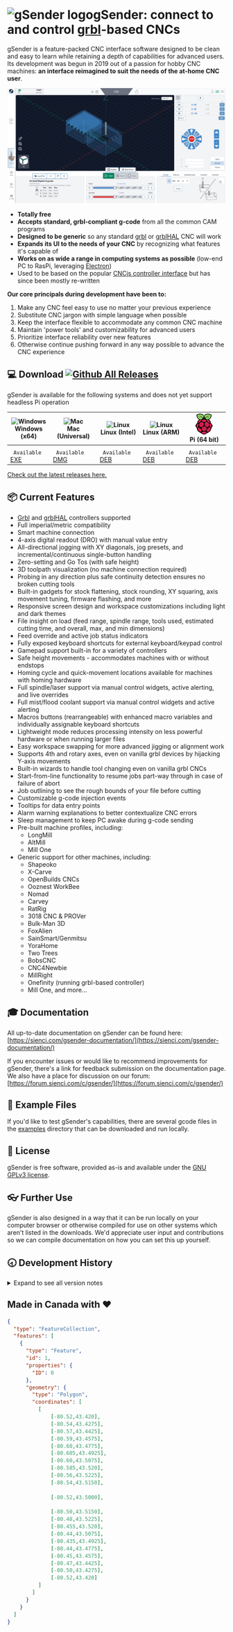 # ![gSender logo](https://github.com/Sienci-Labs/sender/blob/master/src/app/images/icon-git.png?raw=true)gSender: connect to and control [grbl](https://github.com/grbl/grbl)-based CNCs

gSender is a feature-packed CNC interface software designed to be clean and easy to learn while retaining a depth of capabilities for advanced users. Its development was begun in 2019 out of a passion for hobby CNC machines: **an interface reimagined to suit the needs of the at-home CNC user**.

![gSender](https://github.com/Sienci-Labs/gsender/blob/ae96c701b03d037c30105ecbd5ecc0af6a9edc6f/examples/gsender-newu.jpg)

* **Totally free**
* **Accepts standard, grbl-compliant g-code** from all the common CAM programs
* **Designed to be generic** so any standard [grbl](https://github.com/gnea/grbl/releases) or [grblHAL](https://github.com/grblHAL/core) CNC will work
* **Expands its UI to the needs of your CNC** by recognizing what features it's capable of
* **Works on as wide a range in computing systems as possible** (low-end PC to RasPi, leveraging [Electron](https://www.electronjs.org/))
* Used to be based on the popular [CNCjs controller interface](https://github.com/cncjs/cncjs) but has since been mostly re-written

**Our core principals during development have been to:**
1. Make any CNC feel easy to use no matter your previous experience
2. Substitute CNC jargon with simple language when possible
3. Keep the interface flexible to accommodate any common CNC machine
4. Maintain 'power tools' and customizability for advanced users
5. Prioritize interface reliability over new features
6. Otherwise continue pushing forward in any way possible to advance the CNC experience

## 💻 Download [![Github All Releases](https://img.shields.io/github/downloads/Sienci-Labs/gsender/total.svg)]()

gSender is available for the following systems and does not yet support headless Pi operation

| ![Windows](https://github.com/EgoistDeveloper/operating-system-logos/blob/master/src/48x48/WIN.png)<br>Windows (x64)        | ![Mac](https://github.com/EgoistDeveloper/operating-system-logos/blob/master/src/48x48/MAC.png)<br>Mac (Universal)          | ![Linux](https://github.com/EgoistDeveloper/operating-system-logos/blob/master/src/48x48/LIN.png)<br>Linux (Intel)                | ![Linux](https://github.com/EgoistDeveloper/operating-system-logos/blob/master/src/48x48/LIN.png)<br>Linux (ARM)              | ![RasPi](https://github.com/iiiypuk/rpi-icon/blob/master/48.png)<br>Pi (64 bit)                                                   |
|-----------------------------------------------------------------------------------------------------------------------------|-----------------------------------------------------------------------------------------------------------------------------|--------------------------------------------------------------------------------------------------------------------------------------|-------------------------------------------------------------------------------------------------------------------------------|-----------------------------------------------------------------------------------------------------------------------------------|
|                                                                                                                             |                                                                                                                             |                                                                                                                                      |                                                                                                                               |                                                                                                                                   |
| ```  Available  ```  [EXE](https://github.com/Sienci-Labs/gsender/releases/download/v1.5.5/gSender-1.5.5-Windows-64Bit.exe) | ```  Available  ```  [DMG](https://github.com/Sienci-Labs/gsender/releases/download/v1.5.5/gSender-1.5.5-Mac-Universal.dmg) | ```  Available  ```  [DEB](https://github.com/Sienci-Labs/gsender/releases/download/v1.5.5/gSender-1.5.5-Linux-Intel-64Bit.deb) | ```  Available  ```  [DEB](https://github.com/Sienci-Labs/gsender/releases/download/v1.5.5/gSender-1.5.5-Linux-ARM-64Bit.deb) | ```  Available  ```  [DEB](https://github.com/Sienci-Labs/gsender/releases/download/v1.5.5/gSender-1.5.5-PI-64Bit.deb) |
     

[Check out the latest releases here.](https://github.com/Sienci-Labs/gsender/releases/)


## 📦 Current Features

* [Grbl](https://github.com/gnea/grbl/releases) and [grblHAL](https://github.com/grblHAL/core) controllers supported
* Full imperial/metric compatibility
* Smart machine connection
* 4-axis digital readout (DRO) with manual value entry
* All-directional jogging with XY diagonals, jog presets, and incremental/continuous single-button handling
* Zero-setting and Go Tos (with safe height)
* 3D toolpath visualization (no machine connection required)
* Probing in any direction plus safe continuity detection ensures no broken cutting tools
* Built-in gadgets for stock flattening, stock rounding, XY squaring, axis movement tuning, firmware flashing, and more
* Responsive screen design and workspace customizations including light and dark themes
* File insight on load (feed range, spindle range, tools used, estimated cutting time, and overall, max, and min dimensions)
* Feed override and active job status indicators
* Fully exposed keyboard shortcuts for external keyboard/keypad control
* Gamepad support built-in for a variety of controllers
* Safe height movements - accommodates machines with or without endstops
* Homing cycle and quick-movement locations available for machines with homing hardware
* Full spindle/laser support via manual control widgets, active alerting, and live overrides
* Full mist/flood coolant support via manual control widgets and active alerting
* Macros buttons (rearrangeable) with enhanced macro variables and individually assignable keyboard shortcuts
* Lightweight mode reduces processing intensity on less powerful hardware or when running larger files
* Easy workspace swapping for more advanced jigging or alignment work
* Supports 4th and rotary axes, even on vanilla grbl devices by hijacking Y-axis movements
* Built-in wizards to handle tool changing even on vanilla grbl CNCs
* Start-from-line functionality to resume jobs part-way through in case of failure of abort
* Job outlining to see the rough bounds of your file before cutting
* Customizable g-code injection events
* Tooltips for data entry points
* Alarm warning explanations to better contextualize CNC errors
* Sleep management to keep PC awake during g-code sending
* Pre-built machine profiles, including:
    - LongMill
    - AltMill
    - Mill One
* Generic support for other machines, including:
    - Shapeoko
    - X-Carve
    - OpenBuilds CNCs
    - Ooznest WorkBee
    - Nomad
    - Carvey
    - RatRig
    - 3018 CNC & PROVer
    - Bulk-Man 3D
    - FoxAlien
    - SainSmart/Genmitsu
    - YoraHome
    - Two Trees
    - BobsCNC
    - CNC4Newbie
    - MillRight
    - Onefinity (running grbl-based controller)
    - Mill One, and more...

## 🎓 Documentation

All up-to-date documentation on gSender can be found here: [https://sienci.com/gsender-documentation/](https://sienci.com/gsender-documentation/)

If you encounter issues or would like to recommend improvements for gSender, there's a link for feedback submission on the documentation page. We also have a place for discussion on our forum: [https://forum.sienci.com/c/gsender/](https://forum.sienci.com/c/gsender/)


## 📃 Example Files

If you'd like to test gSender's capabilities, there are several gcode files in the [examples](https://github.com/Sienci-Labs/sender/tree/master/examples) directory that can be downloaded and run locally.


## 💼 License

gSender is free software, provided as-is and available under the [GNU GPLv3 license](https://github.com/Sienci-Labs/sender/blob/master/LICENSE).


## 👓 Further Use

gSender is also designed in a way that it can be run locally on your computer browser or otherwise compiled for use on other systems which aren't listed in the downloads. We'd appreciate user input and contributions so we can compile documentation on how you can set this up yourself.


## 🕣 Development History
<details>
<summary>Expand to see all version notes</summary>

### 1.5.6 (October 20th, 2025)
- Fixed issue with surfacing tool inputs not using latest input values when generating gcode
- Job stats update function altered to prevent situations where jobs would get lost when the array becomes too large
- Reverted removing early M6 commands
- Start job shortcut fixed to work on controllers for grblHAL devices
- Probe diameter cycle shortcut working again
- Updating values does not remove custom jog values on carve page  
- Added way to change default units on remote view
- Bad file/invalid gcode checker will now run if the visualizer disabled in lightweight mode
- Various portrait mode look and feel changes
- Keyboard shortcut tool will no longer crash the UI if a keybind is configured but that feature then turned off
- Toasts can now have custom durations or disabled entirely (Thanks @Tecknickel-Dev)
- Future updates should again be appearing in-app when they become available.


### 1.5.5 (September 24, 2025)
- New probe type, 3D Probe added, with future plans to support more than standard XYZ probing
- All probing cycles now sped up with reduced delays and reduced default retracts to 2mm
- Each probe block now has an individually customizable Z thickness
- AutoZero touch plate can now have it's thickness set
- All AutoZero probing now moves out of the way at the end to make removing the plate easier
- Longstanding excess probing movements now removed for speed, safety, and accuracy
- AutoZero bit diameter probing now offsetting correctly like in 1.4.11
- Tooltips re-added across the app for more hover information
- Spindle delay Config option for grbl machines now applies to Tool Change wizards and Start from line
- New behaviour where gSender will ignore M2 or M30 workspace reversion on job completion unless new Config option is toggled on. This should remove the need for using Automations to preserve workspaces.
- Machine state now handled if in Laser or Rotary mode and the tab is disabled
- Fixed safe height movements sometimes using the wrong units
- Fixed shortcuts that weren't acting as expected or weren't triggering
- Fixed toolchange wizard always going back to probe position before probing to allow movement for bit changes ahead of probing
- Fixed Config handling of Rotary forcing hard and soft limits for grbl machines
- UI styling tweaks, and adjustments to better accommodate smaller screens

### 1.5.4 (August 27, 2025)
- Fix controller not instantiating correctly in some situations for grblHAL devices.
- Added some checks for soft limits on Z movements for application routines to limit alarming when outlining, probing, and tool changing.
- Visualizer grid sizing more accurately matches your machine size at 2X dimensions.
- Shortcut state handling adjusted for some binds to prevent them from working when they shouldn't.
- Shortcut order adjusted when configuring binds.
- Precise and Rapid toggle swapped in jog preset selector
- Start from line modal is now correct based on the file
- Copy button works on electron versions on Windows in remote mode dialog
- Rotary surfacing gcode generation adjusted to fix some cases of incorrect movements
- Various styling and copy adjustments.

### 1.5.3 (August 4, 2025)
- Outline runs if visualizer disabled in lightweight mode
- Added new config option for outline - can now run detailed (old routines, travels rough shape of toolpath) or square (the bounding box)
- Alterations to connection to make grbl detection more robust.  FluidNC should now catch as grbl.
- Fixed unit miscalculation on file stats
- Remote mode configuration made more robust to reduce situations where the app fails to start.
- Unit conversion fixes in squaring and calibration tools
- Stock turning and Probe rotary properly disable when in non-rotary mode
- Jog presets in config now reflect selected Carve screen units.
- Units again appear in config when connected to grbl board.
- Fixed load state issue when previous file was paused
- Corner selection in probing now persists between gSender sessions.
- Re-added the bad file and bad line detection with some improvements.  They should now appear in the Helper.
- Rename rotary install track length to appropriate value
- Stats connection summary formatted correctly for ethernet connection.
- Firmware settings imports now apply immediately on import.
- Gamepad profiles now represent the button name if known instead of just numbers.
- Visualizer grid now respects carve screen units.
- Visualizer colours now correct with Light visualizer theme.
- Spindle dropdown again reflects the current firmware spindle.
- AXS parsing should be more robust on grblHAL devices.
- Fixed edge cases in surfacing generation that could miss strip in center.
- Spindle/Laser toggle behaviour more closely matches 1.4.12 implementation.
- Z jogging popup re-added to calibration tools.
- Various config sorting and filtering changes.
- Load File area looks a little better in dark mode.
- Fixed cases where visualizer could go blank and not re-appear until toggling camera.
- Added spindle delay option to rotary surfacing tool.
- Plus and Minus buttons behaviour tweaks on jog feeds and distances
- Force Hard and Soft Limits config options type updated and no longer crash the application.
- Various look and feel and text changes.


### 1.5.2 (July 15, 2025)
- Fix issues with remote mode disconnecting main client and jobs stopping when connecting from remote mode
- Significantly sped up file loading and rendering on larger files
- Job end notifications will no longer appear if toggled off
- SVG visualization no longer teeny-tiny on inches postprocessor files
- Plus and Minus buttons returned to jog speeds with the prior existing logic
- AutoZero touchplate renamed to just AutoZero
- Added new Config option for Jog Delay, which configures how long a keypress/UI press/gamepad press before swapping to continuous jogging
- Commands sent later in connection cycle to reduce situations where Error 1 occurs when unlocking and resetting the board
- Generating a surfacing file no longer causes issues on main visualizer if not sent there
- Motors sections again will disappear from config when empty
- Restore defaults and default highlight works correctly in Config on settings considered hybrid between grbl/grblHAL
- Prevented situations where alarm list was not populating correctly
- Continuous jog without soft limits now sends more sane values when jogging in Inches across both controllers
- Load bar now appears correctly in surfacing and rotary surfacing tools
- Stopping a file that has an early M0 already sent will no longer pop up the pause modal
- Stock turning and Probe Rotary Z disabled for grbl controllers when in non-Rotary mode
- Config look and Feel tweaks
- Shortcuts rearranged so more commonly set ones are higher up
- File stat feed rates now convert correctly
- Zero All on grblHAL no longer sends Zero on A if A Axis not reported
- Various look and feel changes

### 1.5.1 (June 27, 2025)
- Addressed issues where jog values kept reconverting
- Fixed crash when importing settings
- Updated some AltMill and LongMill default values
- Removed Zoom icons from visualizer
- Override sliders have switched to decaf and are now less jumpy
- Fixed unit issue with Go To popover and default values no longer populate Z with Y value
- Using tuning tools (Squaring and Steps/mm) now refresh EEPROM state and respect UI units
- Abs/Inc toggle in Go To popup moved to top
- Fixed issue where M0 in macros could result in a paused feeder state after unlocking preventing further code sending
- Fixed issue where Machine status overlapped unlock and connect on smaller resolutions and made them unclickable
- Disabling a drawer tool now defaults you to the first drawer element
- Fixed issue with tool select in probing working inconsistently and defaulting to Auto
- Rotary Axis travel resolution and maximum rate appearing again when connected with grbl

### 1.5.0 (June 18th, 2025)
- All new user experience - we've streamlined and modernized the UI, with a focus on touch devices and usability.  It should seem familiar to previous gSender users with a number of new improvements.
- Firmware now detected on connection - no more firmware selector, gSender can just use the correct controller type
- All new Stats tool which collates your job run statistics, alarms and errors, maintenance tasks, and diagnostics
- Firmware settings and gSender settings have been combined into a new streamlined Config tool, allowing you to easily configure your machine setup and application behaviour
- All settings (both EEPROM and application) can be filtered by non-default and restored to default values at a single click
- Rotary now a first-class citizen - enabling rotary functionality adds all DRO and jogging controls you could need to the main UI
- Some new perspectives - gSender now comes with a configurable dark mode, selectable in config.  As well, portrait mode is available by rotating your device.
- Updated remote mode - more functionality at your finger tips
- What'd I miss - all new notifications center to keep you informed about what's happened when running your job
- Helper - Alarm explanations and toolchanging are now helpers, which will pop up as required
- Visualizer - Lightweight mode has had some behaviour changes, and better supports touch movements like pinch and zoom
- Tools - All tools and widgets are collated on the new Tools interface, allowing you to easily access tools and widgets

### 1.4.12 (March 10th, 2025)
- Added new machine profiles for AltMill 2X4
- Added support for new rotary track options
- Added fallback for jog values in cases where they were undefined
- Added EEPROM settings export with diagnostic
- Fixed stepover for rotary surfacing on closed loop motors converting unnecessarily
- Dialog on code option now shows on grbl controller

### 1.4.11 (December 16th, 2024)
- Added "Skip Dialog" option to code toolchange which combines both blocks and skips the "Continue" dialog
- Diagnostics now generates a zip file which includes the original diagnostic PDF, a copy of current gSender settings, and any loaded toolpath for better support.
- Continuous jogging now bitwise compares homing location to avoid non-XYZ axes causing invalid corner detection
- You are now able to update EEPROM values using the firmware tool when in Alarm state
- Start from Line now starts the spindle after the Z safe movement but before X and Y
- Fix for A axis jog keybinds not working on standard grbl controller
- Reverted HAL changes $G using the realtime alternative to reduce instances of error 1 since it was not playing nicely with the new line parser
- Fix for available axes and axes count not being emitted properly when disconnecting and reconnecting over ethernet
- Auto Zero touch plate probing now properly converts bit diameter when using imperial preferred units and a specific bit size
- Available ports are now case insensitive when matching known controller types (Thanks Dymk!)
- Macros no longer overflow the macro widget
- Tweak to 30X30 machine profile for missing acceleration change for $111
- Fixed rare situation where connecting to grblHAL controller, disconnecting, and reconnecting to grbl controller caused invalid laser/spindle mode toggle behaviour.

### 1.4.10 (October 28, 2024)
- Jog no longer sends double jog commands on touch devices
- $G output emitted to UI when connected using grblHAL and manually sent
- AltMill profile updated $103 A steps to account for compiled microstepping
- SLB profiles updated with new values
- Updated defaults on Mk2, Mk1, and MillOne profiles
- AutoZero touch routine updated when running specific diameter bits to be more accurate, and retract distance on Z slightly increased for non-tip routines.
- Rotary toggle no longer updates values when cancelled on grblHAL
- Changed Spindle/Laser toggle behaviour for when to use gSender settings vs EEPROM settings for laser offset and spindle/laser min and max
- Custom theme visualizer background now saving correctly
- AltMill profile now at top of profiles with other Sienci Machines

### 1.4.9 (August 5, 2024)
- Fix for time remaining converting timestamps incorrectly
- Firmware groups now always emitted to UI on connection
- Reduced situations where error 1 should appear on connection or homing
- Alterations to AltMill default profile for Z acceleration
- Enabling rotary mode for grblHAL now disables homing, and disabling rotary mode restores your previous homing value
- Updated LongMill HAL A axis travel resolution for compiled microstepping value
- Main window should no longer be focused on load file dialog

### 1.4.8 (July 11, 2024)
- Added AltMill profiles
- Start from line now also accounts for A axis if file contains those movements
- Fixed situation where progress bar could be greater than 100%
- Some time estimation alterations specifically when pausing jobs
- Fixed issue where console copy prompt stated limit other than 50
- Spindle delay on start is now a configurable value in ms
- Changes to ethernet behaviour to allow reconnection in more cases the board closes the connection early
- Maintenance tasks that are due now prompt the user to take care of them on application start
- Changed max value for spindle RPM in rotary surfacing tool
- Fix for rotary tab gaining focus and preventing keybinds from working
- Changes to console scrollbar size and sensitivity
- Setting A-axis zero now updates visualizer rotation correctly
- Homing enabled in diagnostics now correct for SLB
- A-axis DRO with $13 enabled now no longer converts incorrectly
- Relative Go To now correctly uses input values for all 3 axes
- Alarm 14 and 17 now reset and unlock instead of just unlock using UI buttons
- Firmware tool inputs now disabled in Alarm state
- Added preference for end of job modal to not appear
- Fixed crash on toggling lightweight mode
- End of probe code now correctly restore G90/G91 to previous state


### 1.4.7 (April 30, 2024)
- Rapid position buttons work as expected with A-axis invert enabled
- Updated defaults for SLB homing speeds
- Added setting highlight and restore individual defaults to HAL firmware tool
- Fixed issue where SLB flashing could fail silently if connected before flashing
- Tweaks to finish time estimation
- Firmware flavour for SLB now included in diagnostic file
- Prevented soft reset on exiting check mode on SLB from getting the firmware not leaving check mode
- Alterations to behaviour of planning line in visualizer
- Go to button default values are now current position if absolute movement and 0 if relative movement
- Fixed issue where error would prevent the file from resuming in some situations
- grbl controller now will always send $$ command eventually even if no startup message received`

### 1.4.6 (April 5, 2024)
- Values properly convert in surfacing tool when swapping between metric and imperial preferred units
- Fixed default UI value precision when swapping between metric and imperial preferred units
- Handle error silently when checking for updates but no internet connection is available
- Added default profiles for all machines when connected using grblHAL and using the 'Restore Defaults' functionality
- No longer emit error 79 when connecting with e-stop enabled on SLB
- Fixed issue with soft limit Z jogging when trying to jog from machine limits
- Fixed status query mask when sending 0x87 complete status report vs ? partial status report to prevent alarm states from being slow to clear on UI

### 1.4.5 (March 28, 2024)
- Fix for jog shortcuts not sending short movement when quick pressed
- grbl firmware tool correctly updates values when list shortened with search term
- More rounding in tool changing values
- Various updates to diagnostic PDF to include more at-a-glance information
- HAL firmware categories loaded more consistently on connection
- HAL errors/alarms list populates more consistently on connection
- Renamed some firmware categories for clearer organization
- Better handling of cycle start, pause, and halt macro button functionalities
- Fixed choppiness in visualization in 4-axis mode
- A-axis continuous jogging works as expected with soft limits enabled in 4-axis mode
- Feeder no longer pauses when setting EEPROM macro code block with a M0/M1 included
- Rotary mode status correctly set on connection
- Random errors no longer appear on connection
- Error log cleared on job start to prevent errors from not sending a job aren't included in the job error report
- Adjust HAL jogging values
- Added ability to flash SLB already in DFU mode
- Flashing UX improvements for HAL

### 1.4.4 (March 15, 2024)
- Firmware selection hidden by default to avoid misclicks, and selected firmware reset to grbl for all users.
- Removed situations where no firmware option was selected on initial update of gSender
- Fixed tabbed widget overlapping on some screen resolutions
- Fixed issue with toolpath Z dimensions calculating incorrectly
- Probe XYZ now goes to XY zero on completion of routine similar to prior behaviour
- Errors from feeder are also now emitted to UI
- Rotary axis toggle and other rotary tools now disabled in alarm state
- Fixed situations where pausing and unpausing repeatedly could overflow firmware buffer
- Fixed jog values reconverting and resetting on UI
- Prevented warning appearing in movement calibration tool erroneously
- Added A-axis limit pin indicator to diagnostics panel
- Some tweaks to diagnostic report layout
- Fixes for AutoZero probing routines with $13 enabled
- Better error reporting on UI in general for macro and console errors
- Renamed Mac build from Intel to Universal for clarification
- Fixed some problematic shortcut behaviours on gamepad
- Fixed issue with final Z on automatic tool change being off by the retract distance
- Visualizer no longer displays miscalculated toolpath when loading the same file twice in a row
- Fixed continuous jogging with soft limits enabled on some EEPROM configurations on HAL
- HAL spindle selector now uses on-board EEPROM values for SLB_LASER option
- HAL flashing should now be usable and the board should be connectable without power cycling
- Repeated errors in HAL should be reported to the user less often
- Spindle selector now uses reported current spindle
- Fixed issue where spindle selector could get duplicate entries on ID change
- Fixed toolchange program feedrate variable on HAL
- Setting import in HAL firmware tool now correctly updates radio button options

### 1.4.3 (February 22, 2024)
- Fix for probe migration values not running
- Fix for jog value migration not running
- Spindles on HAL no longer duplicate when running the spindle command multiple times
- Connection widget should no longer zero out selected controller in some situations
- Toolchanger should no longer error out in situations when the user has connected then disconnected

### 1.4.2 (February 16, 2024)
- Added ability to assign macros to gamepad buttons
- Controller type is now annotated in the Errors and Alarms report and diagnostic file
- Go To function on UI now accounts for preferred units
- Added spindle selector to Laser/Spindle tab when using grblHAL firmware
- Unlock button now only shows 100% of the time when using grblHAL controller
- Fixed machine profiles missing in some situations
- Remote mode UI jog controls are once again properly contained within their widget container
- Fix for remote mode settings crashing on Firefox
- Fixed toggling laser offsets with inches enabled
- Various improvements to time estimation
- "Use Last Port" button in firmware tool should now properly connect when the last connection was over Ethernet
- Alterations to outline behaviour - should move in a consistent direction and more accurately outline the toolpath
- Fixed tool change offsets being concatenated as strings instead of added
- Surfacing tool better handles extreme values by warning the user instead of exceeding the call stack
- Various rotary fixes
- Fix for pass-through toolchanging in macros
- Fix for spindle delay being added when the line already had a delay from the post-processor
- Start-From-Line should now better handle starting G2/G3 commands and clear errors on grblHAL controller
- Fix for toolchange wizard not resuming correctly on grblHAL controller
- Verify job should behave more consistently like grbl controller on grblHAL firmware

### 1.4.1 (January 26, 2024)
- Fix for black screen on application startup in some situations
- Fix for jog buttons on UI not registering click events correctly on some operating systems
- Strip comments sent to controller to prevent buffer overflow and better support Shapeoko
- Fix issue with firmware tool not updating values correctly if settings limited by search bar
- Handle missing file name in recent files
- Updated EEPROM values for travel on multiple Sienci profiles
- Fixed issue with surfacing tool crashing in some situations
- Fixed several bugs with gamepad support

### 1.4.0 (January 23, 2024)
- Added Rotary Mode
  - gSender is now able to run 2+1 axis files on grbl and 4 axis files on grblHAL
  - Visualizer updated to support 4 axis rotations
  - A-axis DRO and jogging
  - Rotary probing
- Added grblHAL controller support
  - Connect to and run jobs as normal on any grblHAL device
  - Connect over ethernet where hardware is supported
  - New grblHAL specific firmware tool that is dynamically generated based on reported settings
  - New UI elements where appropriate to support new functionality such as single axis homing 
- Gamepad improvements
  - Restructured logic and mapping of buttons to actions
  - Add secondary functionality to buttons
  - Added joystick MPG mode
  - Added lockout button to deactivate gamepad when needed
- Improved job time estimation
  - Significantly improved initial time estimation algorithm based on machine acceleration and max speeds
  - Mid-job estimation uses initial estimate per line for more accurate remaining duration
- Multi-corner probing - touch off any corner using both standard and auto-zero touchplates
- Added Go To UI button to quickly go to an absolute or relative workspace coordinate
- Clearer distinction on planned lines vs cut lines - planned lines show up as a (customizable) yellow instead of the default cut gray
- Remote mode improvements
  - Added QR code for easier navigation to remote address on phone
  - Added workflow controls and unit selection to remote mode UI
- Added preference to prompt on Zero to prevent accidentally resetting zero on any axis
- Code block toolchange again supported
- Firmware active modals now displayed in diagnostic tab
- PRB values available to use in macros
- Files are now parsed once per run time
- Fix for DRO precision in some situations
- Improved job stats area - now tracks jobs per com port, more information about each job run and the number of problems encountered
- Maintenance reminders - set up and customize maintenance reminders to prompt tasks after specific run time totals have occurred
- Improved alarm and error recording

### 1.2.2 (Jul 6, 2023)
- Fix for overrides leading to gcode errors
- Override value correctly updates with keybind usage
- Using override keybind should now display the override panel
- Multiple tool changes in a single file now display the correct tool in the Wizard
- Controller binds should work with tool change wizard active
- Spindle RPM no longer incorrectly converting units
- Spindle slider now reflects EEPROM values for min and max
- Jog speed properly converts through preferred unit changes
- Larger margin on shortcut printout
- M0 in feeder macros now displays M0 pause dialog
- Added missing outline keybinds
- Unlock keybind should work in more situations where a soft reset was required

### 1.2.1 (Jun 22, 2023)
- Fix for files not loading for some users
- Tool change strategy missing units added
- Controller functionality issues addressed
- Calibration tools calculate correct values based on input
- Surfacing unit conversion on RPM removed
- Laser unit renamed to Power from RPM
- Color theme loading no longer loads non-existent file

### 1.2.0 (Jun 19, 2023)
- gSender runs noticeably faster and lighter!
    - There were multiple areas where we were able to make file processing on average 20% more efficient and reduce overall program memory usage by an average of 2/3rds due to an increased node sandbox memory size and improvements to multiple run times
    - On files that still take a while to load we’ve now added a loading bar window to show file loading progress
- Added new job recovery functionality
    - In specific instances where your machine's USB port disconnects from gSender during a job it’ll be able to recommend where you should restart from
- Updates to gamepad controller support
    - List of officially tested controllers if you’d like to select a gamepad that works more reliably with gSender
    - Tested controllers come with their own pre-loaded presets
    - Improved UI for creating controller profiles
- Available PDF printout of shortcuts to hang up near your machine
- Better support for Laser Diodes
    - Optional low-power laser enable on outlining
    - Laser-specific visualization: there’s a different style when laser mode is on and that colour can be customized
    - Bug fix: Laser offset now allows for negative offset values
- New Diagnostic tab inside the Calibrate Tool
    - See at-a-glance information on whether your limit switches, touch probe, or other pins are activated
    - General summary on your CNCs firmware settings
    - The ability to generate a Diagnostic PDF file that includes information on your computer, CNC, recent alarms / errors, any currently loaded g-code file, and more! Very handy to share with our support team or other CNCers to help diagnose problems your CNC might be experiencing
- Remote Mode, control your CNC remotely!
    - Connect to your CNC from a myriad of other internet-connected devices for loading files from other computers or jogging and zeroing from your phone
    - Easy to set up and configure
- Tool changing is now more fully supported by our new Wizard
    - gSender already recognized M0 and M6 commands to initialize a pause in the middle of a file
    - New processes to support using the ‘paper method’, a touch plate, or a tool length sensor (choose based on your CNC setup) now allow more flexibility in handling tool changing and in some cases can pop up a Wizard to direct you through each step and without the need for custom macros
- Other assorted features
    - Slider overrides for easier feed rate and spindle / laser adjustment on the fly
    - Ability to toggle between job overrides and file attributes before starting a job to fine-tune feed and speed overrides before starting a job
    - Get a top-down snapshot image of your job with the new SVG Visualizer that bridges the gap between a fully disabled visualizer or the full 3D one (useful for less powerful computers)
    - Colour coded Console on certain commands like alarms and errors that can also now pop-out
- Assorted other settings
    - New safety tab for tracking alarms and errors and accessing safety settings
    - Soft limit warning on file load if machine has limit switches
    - Customizable probe fail distance in Z
    - More visualization theme customizations for ‘light’, ‘dark’, or your own fully custom design
    - New Shortcuts for controlling Probing, Visualization, and Macros and the ability to filter shortcuts by category to easily find and edit them
    - New stats tab for tracking jobs run on your CNC
    - Custom decimal places on the DRO
- and other bug fixes for Linux auto updates, Settings exporting, Preferred units and file unit modals, Bounding box relative movement, Shortcut printing and more!

### 1.1.7 (Oct 26, 2022)
- Fix for XYZ probe profile when $13 enabled
- Fix for machine position overflowing bounds
- Fix for some keybinds no longer recognizing when they were released

### 1.1.6 (Oct 19, 2022)
- Improved surfacing tool - pattern now ramps in to support more surfacing bit types, cut direction is reversible, able to start from center, can copy gcode to clipboard for saving.
- Major improvements to visualizer memory usage and parsing speed
- Start from Line should account for maximum file Z height when moving into position to account for situations where Z0 is set at the spoilboard
- Probe code should always return to the exact starting location instead of approximating it
- Improvements to firmware flashing UX - can now select profile and port inside tool
- Fix for auto-probe code movements being too small when "$13 report as inches" EEPROM value enabled
- Go To buttons only use safe height if below that position when limit switches are enabled to avoid moving downwards
- Fixed values in some machine profiles
- Added machine state guards to some keyboard shortcuts
- UI modals now more difficult to close accidentally
- Bracket Comments on M0/M1 now emitted to UI
- Laser offsets preferences allow negative values again
- Bounding Box variables once again available to macros
- Mac version now exits completely on close
- Higher UI clarity when connecting to board with invalid/unrecognizable firmware
- Styling changes in Firmware Tool
- Fixed overflow when OS had screen zoom above 100%

### 1.1.4 (Aug 26, 2022)
* Fixed firmware tool control for setting $23
* Flashing again available without connecting to device
* Improvements to continuous jogging (thanks @cotepat)
* Fixed issue with some settings not properly persisting
* Outline tool improvements - moved to worker thread, G0 movements included, tweaks to accuracy
* More accurate file length estimates when connected - virtualizer now uses EEPROM acceleration values
* Probe function now available in manual tool change
* Better datafilter for invalid UTF8/UTF16 characters

### 1.1.3 (Aug 12, 2022)
* Added profiles for LongMill extension kits
* Machine profile removed from preferences and placed in firmware tool
* Fixed incorrect default values in some machine profiles
* Test mode now restores WCS after the soft reset performed while exiting check mode
* Fixed issue with test mode that would occasionally have it start running the file after test was complete
* Fixed issue with continuous jog when soft limits were enabled and report in inches EEPROM value was enabled
* Firmware tool improvements - new convenient profile selection, setting search, performance improvements, highlighted changed values
* Improvements to value inputs - should no longer default to min value if there is too long a pause in typing
* Surfacing labels changed to X/Y rather than length/width
* Minor styling changes

### 1.1.2 (Jul 15, 2022)
* Fix for start button sometimes not working when "Start Event" block enabled but empty
* Laser offsets applied more intelligently
* Fixed styling regression in probe widget height
* Infrastructure for edge version

### 1.1.1 (Jul 4, 2022)
* Reversion of electron 18 patch to fix issue where application would hang on splash screen
* Patch notes now displayed in "About" section of preferences
* Laser offsets no longer applied on laser mode toggle if set to 0
* Added new machine profiles for Bluecarve and Yorahome CNC
* Dependency updates

### 1.1.0 (Jun 24, 2022)
* Fix for start g-code event not sending entire code block in some situations and make it more consistent in all situations
* Firmware now highlights settings that are different from default for Sienci machines
* Support for edge/beta channels for those who want to opt into new features for testing
* Improvements to controller movement using joystick
* Brighter cut lines in visualizer
* More sensible timeout on fetching updates
* MK2 12X30 configuration now properly selectable
* Added Mist, flood, and stop coolant keyboard shortcuts
* Fixed issue with surfacing spiral pattern where center strip could be missed with some parameters
* Fixed issue in calibration where the direction it asked you to move gantries wasn't correct in some situations
* Laser offset no longer resets to previous value on toggle of laser mode
* Numerous surfacing tooltip and unit conversion issues fixed
* Surfacing now lets you select M3 or M4 movement
* Rapid position buttons now use $27 pulloff value for determining final positions
* Outline tool now stores and restores modals on completion 
* Improvements to settings storage and persistence
* Migrated from Electron 10 to Electron 18

### 1.0.6 (Apr 14, 2022)
* Fixed issue that could cause continuous jog to fail in some situations with soft limits enabled
* Fixed issues with start probe and confirm probe keybinds
* Laser offset now saved and applied correctly
* Fixed mouse button combination that could crash visualizer
* WCS is reset to current selection on job stop
* Movement modal included in start-from-line functionality
* Start-from-line should prefer selected WCS if different from default G54
* Fixed issue with spindle max/min not saving in some situations
* Disabled surfacing generation when job is running
* Laser/Spindle EEPROM ($31) and spindle/laser min/max should more accurately be reflected in firmware UI 
* Macro movement and re-ordering should be easier and more consistent
* Start-from-line should use a more sane decimal place for position values
* Rapid position buttons should now account for machines not running Sienci-specific firmware and offset position from 0
* Dependency updates

### 1.0.5 (Mar 4, 2022)
* Tool commands now emitted to UI if they occur alongside M6 commands
* Start from line should more consistently set feed rate and spindle speed
* Fixed issue where laser min and laser max were reversed on initializing laser mode
* Rewrite of jog UI control to gain more consistent behaviour
* Alterations to jog keybinds to gain more consistent behaviour
* Added logic on tool change to prevent sender from starting before post hook is complete
* Alterations to profile default spindle min and max and laser min and max values

### 1.0.4 (Feb 15, 2022)
* Add support for distinct Spindle max and Spindle Min while in laser or spindle mode
* "Pause" tool change workflow renamed to "Manual", and now allows jogging and macros to be run 
* Default feed rate in "start from line" now reflects file unit modal
* Fixed issue where units weren't consistent on Go-To buttons leading to Z plunge
* Tool diameter selection hidden on Z probe to prevent user confusion
* Lowered minimum resolution from 1280X960 to 1024X768 and added responsiveness to account for that
* Trimmed machine profile list to generic set and made it more obvious that machine dimensions are as reported from EEPROM
* Added MK2 machine profiles and support for default settings for new machines
* Updated firmware images for MK1 and MK2
* Fixed regression where comments weren't properly stripped before sending to grbl
* Corrections to Auto-diameter probe profiles
* Fixed issue where T commands could cause errors when on a line with M6 commands
* Stop job should now consistently reset board (0x18) as intended
* Fixed various tooltip errors
* Fixed issue where calibration tools weren't using correct jog controls

### 1.0.3 (Dec 22, 2021)
* ; Comments are now emitted to UI on M0, M1, and M6 workflow stops
* Fixed issue where jog cancel realtime command wasn't properly sent to controller
* Fixed issue where default values instead of custom jog speeds weren't used on initial program load
* Start from line now sends more modals to make sure IoT devices are enabled if that line is skipped
* Improvements to outline feature - head should now return to original position, better support for disjointed/tiled carves
* Fixed timestamps from causing UI elements to jump around
* Fixed DRO being cut off on small resolutions or screen sizes
* Fixed application not being full-screen on startup
* Increases on movement limits for jog presets
* UI fields should be more easily clearable and return to previous value if not changed
* Workflow controls no longer disappear during jogging
* Changes to updater to prevent 32 bit application updating to 64 bit
* Added new laser support preferences with basic offset
* Alarm 2 should now be unlockable
* Fixed edge case where surfacing would leave an unfinished pass in the center
* Updates to serial connection library and workflow
* New touchplate images and support for upcoming auto-diameter touchplate

### 1.0.2 (Dec 3, 2021)
* Fixed regression with XYZ probe
* Fixed regression in probe preferences

### 1.0.1 (Nov 26, 2021)
* Rapid position buttons now use EEPROM values for more accurate movements and machine profile limits should be set from EEPROM on connect
* Spindle rate hidden by default - Spindle/Laser must be toggled on in machine profile to view overrides during job run
* Surfacing tool now runs last pass in Zig-Zag pattern
* Added support for $13 in feedrate reporting
* Safe height should no longer send router to Z0
* Added new machine profiles
* Fix for F-key shortcuts not working
* Added missing units
* G28 commands no longer ignored
* Alterations to XY probing
* More accurate error line reporting
* Various styling issue fixed

### 1.0.0 (Oct 29, 2021)
* Unlock button on UI to avoid homing/unlock from M0 state
* More user-friendly number inputs that allow clearing are more forgiving on changing value
* Minimize Renders turned on by default when lite mode toggled on
* Styling changes to probe widget
* Various UI look and feel changes
* New machine profiles
* Slight alteration to colour of lines that have entered planner to make them more visible
* Fixed issue with jog/play shortcuts
* Fixed bug where homing using the visualizer Home button did not unlock rapid position buttons
* Fixed issue where firmware settings could be sent when machine was locked/alarmed resulting in settings not updating
* Fixed issue where M0 commands in tool change hooks would result in post hook not executing

### Open Beta 0.7.5 (Oct 22, 2021)
* Improvements to surfacing tool - new motions and layout
* Improvements to pause commands (M0/M1) in macros
* WCS dropdown now accurately reflects workspace modal
* Improvements to flashing workflow and reduced situations where it's possible to fail
* Improvements to probe settings
* Fixed issue with quick movement buttons
* Fixed issue with soft limit behaviour and continuous jogging if firmware flag to set machine 0,0,0 not set
* Fixed issue with imperial units and continuous jogging with soft limits enabled
* Fixed numerous UI inconsistencies and other styling issues

### Open Beta 0.7.4 (Oct 08, 2021)
* Minimize render mode for visualizer to improve performance
* Visualizer improvements to render speed
* Fix render worker being started if visualizer disabled
* Probe dimensions correctly update if changed in preferences
* Can once again copy from console
* Redesigned probe module
* Fix for quick-movement buttons if home set to back-left
* Fix for T commands on the same line as M6 commands
* Fixed firmware tool values occasionally not reflecting actual EEPROM settings
* Style changes

### Open Beta 0.7.3 (Sept 20, 2021)
* Code signed! (this means security certification - i.e. no more firewall warnings)
* New recognized CNCs added and unrecognized devices are now accessible from the connection widget
* UI fixes for incorrect baud rate
* New EEPROM categories for easier navigation
* Clearer Help menu
* More fixes and improvements to endstop-related functions
* New LongMill default firmware that better supports endstops
* Fix for jog not stopping immediately due to debounce
* Various styling fixes

### Open Beta 0.7.2 (Sept 10, 2021)
* Manual value entry for X, Y, and Z locations by clicking on the location indicator
* Re-designed job progress indicator that better shows operating time and path of current file
* Now able to use variables in start/stop g-code blocks and tool changing
* Ability to enable or disable start/stop g-code blocks without clearing code
* Updates to included firmware image and LongMill default EEPROM settings in firmware tool to support endstops
* Endstop buttons now appear automatically if homing is enabled, and the home button is available on machine connect
* Rapid position buttons now available and updated to use new firmware settings
* Individual X and Y axis Go To buttons now use safe height if set in preferences, GotoXYZ0 now changed to GotoXY0, and safe height now complies to endstop-enabled machines and doesn’t descend after movement
* Better support of physical hold/unhold buttons on Longboard controller
* Tweaks to Z jogging to reduce runaway issues
* Fixed hard limit alarms to allow easier resuming of workflow
* Fixed bug with Z movement at end of surfacing program in imperial units
* Joystick jogging should now send jog cancel at direction control release
* Fixed last line run to reset on job completion

### Open Beta 0.7.1 (Aug 20, 2021)
* Improvements to UI connection to CNC machine to prevent frequent disconnections during long job runs
* Program will now prevent your computer from going into sleep mode during long jobs
* Several styling fixes across the UI
* Fixed issue with machine locking up after pressing the jog control buttons in some situations
* Fixed issue with program freezing after a job has finished

### Open Beta 0.7.0 (Aug 13, 2021)
* Start from line feature
* Sortable macros
* Preliminary support for joystick control and keybinding
* Improvements to outline tool to prevent moving below the Z 0 on completion
* Fixed issue where file would be re-rendered or unloaded when connecting and disconnecting
* Fixed issue where inch grid lines weren't aligned with zero point
* Improvements to file loading speed
* Improvements to visualization and rendering speed
* Improvements to file parsing speed
* Various library upgrades aimed at improving performance and preventing UI hanging

### Open Beta 0.6.9 (Jul 23, 2021)
* New outline tool which will generate and run a rough outline of a loaded project file
* Fixes for load file window not appearing in rare circumstances, jogging runaway in rare circumstances, and probe settings not being reflected in probe module until restart
* Fixed issue with surfacing tool limits and ease of changing inputs

### Open Beta 0.6.8 (Jul 8, 2021)
* Fix for duplicated keybinds
* Fix for Carbide Create files and M0 commands
* Fix for new macros not appearing as possible keybinds   
* Optional updates for future versions
* New logging engine for electron app 
* Socket polling to help keep connection alive  
* PowerSaveBlock added to reduce cases of machine sleeping while running long jobs
* Alterations to load file to hopefully reduces cases of the dialog appearing in some users

### Open Beta 0.6.7 (Jul 1, 2021)
* New Movement Tuning tool that can be used to calibrate motor axis movements
* New feature for running G-code at program Start and Stop - enter and save your own commands in the settings
* More exposed keyboard shortcut options and new categorization
* Now able to assign shortcuts to macros!
* Added coolant buttons and status indicator
* Better M0/M1 command support - notification in the UI when command encountered and easier to resume the program
* Clearer visualization due to reduced rapid line opacity
* Improvements to the surfacing tool limits and settings persisting
* Ability to reset gSender settings to default
* Added reconnect logic to client to reduce instances of UI no longer updating on long jobs
* Fixed an issue where the "Home machine" button wouldn't disappear on homing cycle
* Fixed an issue where macro exports were unable to be re-imported
* Fixed issue with jogging while $15 was enabled
* Other minor bug fixes

### Open Beta 0.6.6 (Jun 11, 2021)
* Sticky folders! Load files from the last place you navigated to
* New tool change functionality - can now pause, ignore, or run code blocks on M6 commands
* Added a prototype Calibration tool for axis alignment - step by step process to make sure your CNC is square
* Alarm warnings now show an explanation of what the alarm code means
* Faster splash screen
* Spindle/Laser ‘active’ state changes are now updated more quickly in the UI along with other Laser widget improvements
* Copy and paste text from the terminal
* Tweaks to handling correct units display in overrides and surfacing
* Refactored file information to Redux
* Loads of small bug fixes pertaining to keyboard shortcuts, jogging, probing, comment processing, and the firmware tool
* Minor styling changes

### Open Beta 0.6.5 (May 28, 2021)
* New tool for surfacing
* Moved most controllerEvent listeners to redux store to improve performance
* Improved Job Time Estimation
* Updates to Laser/Spindle widget to better track on/off state
* New 'About' information
* Fixed file units mismatch with preferred units

### Open Beta 0.6.4 (May 14, 2021)
* Improvements to job handling
* Tooltips created for data entry points
* Splash screen tweaks
* Working PI build!?

### Closed Beta 0.6.0 (May 7, 2021)
* Altered how files are loaded to improve UI performance
* Added estimated time to run calculation on file load
* File attributes now persists on disconnect
* Fixed issues with macro editing and adding

### Closed Beta 0.5.8 (Apr 30, 2021)
* New experimental Winx32 and RasPi builds
* Firmware tool improvements and bug fixes
* More accurate parsing of tool and spindle speeds
* Various keybind bug fixes, addressing special characters
* Added recent files button and file unloading
* New 'Check mode' state for testing files before starting job
* Verbose commands now in console
* New macro behaviours and import/export
* gSender now officially licensed under GPLv3
* Homing state and other small bugs and styling fixes
* New logo/branding throughout!

### Closed Beta 0.5.6 (Apr 1, 2021)
* Fixed jog stepping with keybindings, continuous jogging bugs, and other jogging unreliabilities
* Added new keybindings for improved, keyboard-based actions (unsure if issues with particular symbols such as '*' have persisted)
* Took another look through to ensure proper unit consistency and conversion
* Repairs to probing
* More work done on the Firmware tool for refined functions and display
* Indication of current jog preset selected
* New base modals created for use across tools and confirmations

### Closed Beta 0.5.5 (Mar 26, 2021)
* Added combo laser/spindle widget (toggleable in settings)
* Re-designed location widget
* Re-designed layout of job status information to include min and max extents for file dimensions
* Added safe-height retraction settings for goto XYZ0 (accessible in settings)
* Added splash screen on application load
* Migration to most recent Electron release plus implemented logging

### Closed Beta 0.5.4 (Mar 19, 2021)
* Set up in-app feedback submission button
* Better formatting and sizing of various gSender elements
* New visualizer theme "light mode" available in settings
* Experimental "lightweight" options to reduce visualizer rendering computation (meant for less powerful hardware)
* Keybinding tweaks to prevent jogging runaway and other small bugs
* New bottom, left-hand toast notifications for feedback on certain actions
* Imperial / metric units should now extend to all aspects of the sender
* Buttons to goto X, Y, and Z individually
* Better handling of Alarm states with unlock
* New g-code validation on file load and job run
* New feature to automatically download updates for future gSender Windows versions
* Better handling of movement cancel button so that all positioning-related movements should be able to be cancelled
* Migration to most recent React
* New in-app updating management prompted via server releases

### Closed Beta 0.1 (Mar 5, 2021)
* gSender decided as official name :D
* Buttons added for homing, quick-travel, jog cancel, diagonal jog, and an awesome isocube!
* New macros widget
* New customizable settings: jogging presets, baud rate, and more.
* Visual overhaul on settings, probing, file attributes, and visual consistency across entire program
* Logo implemented and the loading of Louis
* Responsiveness overhaul on entire program
* Mac (intel) version released March 8
    
### Closed Alpha 3.0 (Feb 19, 2021)
* Continuous jogging!
* Unit switching in settings (metric/imperial)
* Keybinding functionality to jog and other key functions with keypresses (can change bindings in settings)
* Probe returning to original position
* New, separate settings files won't interfere with CNCjs
* Small colour and styling changes to hopefully increase clarity of items on the screen
* Some responsiveness addressed to help keep sender looking good across many screen sizes (though we still have a ways to go)
* Fixes to excessive decimal places in some areas
* New Firmware Tool in progress but will probably break your board right now

### Closed Alpha 2.0 (Feb 5, 2021)
* Resolved non-functional buttons, missing console, and some errors during sending
* New jogging widget and jog presets
* Improved probe function plus probe continuity checking
* New file attributes on load
* More visual improvements and a large buildout in new settings options

### Closed Alpha 1.0 (Jan 29, 2021)
* Still highly dependant on great infrastructure created by the CNCjs team
* Established Electron installer, git, and certificates 
* Large visual overhaul in how widgets and displayed and operational flow of sender
* New probing widget, machine profiles, settings, and visualizer

</details>

## Made in Canada with ❤️
```geojson
{
  "type": "FeatureCollection",
  "features": [
    {
      "type": "Feature",
      "id": 1,
      "properties": {
        "ID": 0
      },
      "geometry": {
        "type": "Polygon",
        "coordinates": [
          [
              [-80.52,43.420],
              [-80.54,43.4275],
              [-80.57,43.4425],
              [-80.59,43.4575],
              [-80.60,43.4775],
              [-80.605,43.4925],
              [-80.60,43.5075],
              [-80.585,43.520],
              [-80.56,43.5225],
              [-80.54,43.5150],

              [-80.52,43.5000],

              [-80.50,43.5150],
              [-80.48,43.5225],
              [-80.455,43.520],
              [-80.44,43.5075],
              [-80.435,43.4925],
              [-80.44,43.4775],
              [-80.45,43.4575],
              [-80.47,43.4425],
              [-80.50,43.4275],
              [-80.52,43.420]
          ]
        ]
      }
    }
  ]
}
```
<!---
-## is more West (left), ## is more North (up)
-->
